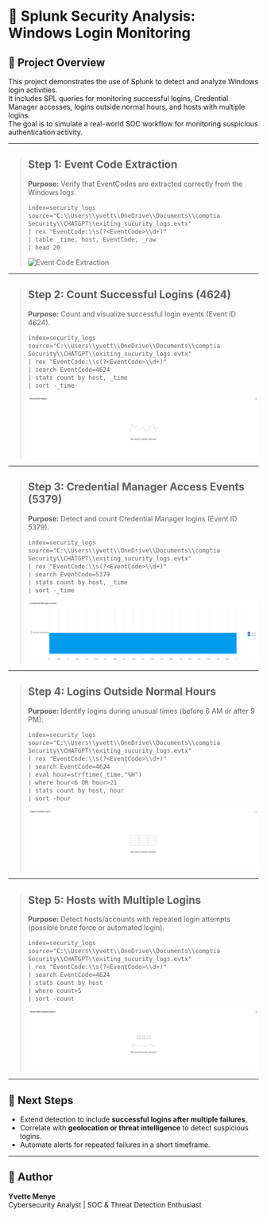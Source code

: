 # 🚨 Splunk Security Analysis: Windows Login Monitoring

## 📌 Project Overview
This project demonstrates the use of Splunk to detect and analyze Windows login activities.  
It includes SPL queries for monitoring successful logins, Credential Manager accesses, logins outside normal hours, and hosts with multiple logins.  
The goal is to simulate a real-world SOC workflow for monitoring suspicious authentication activity.

---

> ## Step 1: Event Code Extraction
> **Purpose:** Verify that EventCodes are extracted correctly from the Windows logs.
>
> ```spl
> index=security_logs source="C:\\Users\\yvett\\OneDrive\\Documents\\comptia Security\\CHATGPT\\exiting_sucurity_logs.evtx"
> | rex "EventCode:\\s(?<EventCode>\\d+)"
> | table _time, host, EventCode, _raw
> | head 20
> ```
>
> ![Event Code Extraction](screenshots/eventcode_extraction.png)

---

> ## Step 2: Count Successful Logins (4624)
> **Purpose:** Count and visualize successful login events (Event ID 4624).
>
> ```spl
> index=security_logs source="C:\\Users\\yvett\\OneDrive\\Documents\\comptia Security\\CHATGPT\\exiting_sucurity_logs.evtx"
> | rex "EventCode:\\s(?<EventCode>\\d+)"
> | search EventCode=4624
> | stats count by host, _time
> | sort -_time
> ```
>
> ![Successful Logins](screenshots/Successful_logins.png)

---

> ## Step 3: Credential Manager Access Events (5379)
> **Purpose:** Detect and count Credential Manager logins (Event ID 5379).
>
> ```spl
> index=security_logs source="C:\\Users\\yvett\\OneDrive\\Documents\\comptia Security\\CHATGPT\\exiting_sucurity_logs.evtx"
> | rex "EventCode:\\s(?<EventCode>\\d+)"
> | search EventCode=5379
> | stats count by host, _time
> | sort -_time
> ```
>
> ![Credential Manager Access](screenshots/Credential_Manager_Access.png)

---

> ## Step 4: Logins Outside Normal Hours
> **Purpose:** Identify logins during unusual times (before 6 AM or after 9 PM).
>
> ```spl
> index=security_logs source="C:\\Users\\yvett\\OneDrive\\Documents\\comptia Security\\CHATGPT\\exiting_sucurity_logs.evtx"
> | rex "EventCode:\\s(?<EventCode>\\d+)"
> | search EventCode=4624
> | eval hour=strftime(_time,"%H")
> | where hour<6 OR hour>21
> | stats count by host, hour
> | sort -hour
> ```
>
> ![Logins Outside Normal Hours](screenshots/Logins_Outside_normal_hours.png)

---

> ## Step 5: Hosts with Multiple Logins
> **Purpose:** Detect hosts/accounts with repeated login attempts (possible brute force or automated login).
>
> ```spl
> index=security_logs source="C:\\Users\\yvett\\OneDrive\\Documents\\comptia Security\\CHATGPT\\exiting_sucurity_logs.evtx"
> | rex "EventCode:\\s(?<EventCode>\\d+)"
> | search EventCode=4624
> | stats count by host
> | where count>5
> | sort -count
> ```
>
> ![Hosts with Multiple Logins](screenshots/Host_with_multiple_logins.png)

---

## 🚀 Next Steps
- Extend detection to include **successful logins after multiple failures**.  
- Correlate with **geolocation or threat intelligence** to detect suspicious logins.  
- Automate alerts for repeated failures in a short timeframe.

---

## 👤 Author
**Yvette Menye**  
Cybersecurity Analyst | SOC & Threat Detection Enthusiast
